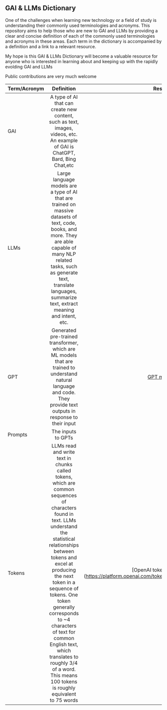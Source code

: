 ## GAI & LLMs Dictionary

One of the challenges when learning new technology or a field of study is understanding their commonly used terminologies and acronyms.  This repository aims to help those who are new to GAI and LLMs by providing a clear and concise definition of each of the commonly used terminologies and acronyms in these areas.  Each term in the dictionary is accompanied by a definition and a link to a relevant resource.

My hope is this GAI & LLMs Dictionary will become a valuable resource for anyone who is interested in learning about and keeping up with the rapidly evolding GAI and LLMs

Public contributions are very much welcome


| Term/Acronym        | Definition           | Resource  |
| ------------------- |:--------------------:| ---------:|
| GAI                 | A type of AI that can create new content, such as text, images, videos, etc. An example of GAI is ChatGPT, Bard, Bing Chat,etc| |
| LLMs                | Large language models are a type of AI that are trained on massive datasets of text, code, books, and more. They are able capable of many NLP related tasks, such as generate text, translate languages, summarize text, extract meaning and intent, etc.| |
| GPT                 | Generated pre-trained transformer, which are ML models that are trained to understand natural language and code.  They provide text outputs in response to their input| [GPT models](https://platform.openai.com/docs/guides/gpt)|
| Prompts             | The inputs to GPTs | |
| Tokens              | LLMs read and write text in chunks called tokens, which are common sequences of characters found in text.  LLMs understand the statistical relationships between tokens and excel at producing the next token in a sequence of tokens.  One token generally corresponds to ~4 characters of text for common English text, which translates to roughly 3/4 of a word.  This means 100 tokens is roughly equivalent to 75 words | [OpenAI tokenizer] (https://platform.openai.com/tokenizer)|
